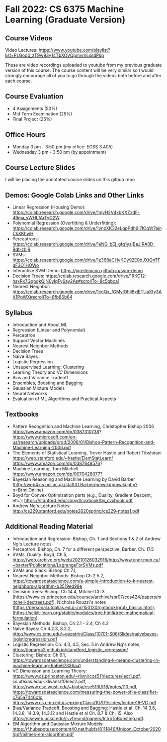 # Fall 2022: CS 6375 Machine Learning (Graduate Version)

## Course Videos
Video Lectures: https://www.youtube.com/playlist?list=PLGod0_zT9w93y14TbXOVQpmvrnLssdPkp

These are video recordings uploaded to youtube from my previous graduate version of this course. The course content will be very similar so I would strongly encourage all of you to go through the videos both before and after each course.

## Course Evaluation
- 4 Assignments (50%)
- Mid Term Examination (25%)
- Final Project (25%)

## Office Hours
- Monday 3 pm -  3:50 pm  (my office: ECSS 3.405) 
- Wednesday 3 pm - 3:50 pm (by appointment)

## Course Lecture Slides
I will be placing the annotated course slides on this github repo

## Demos: Google Colab Links and Other Links
- Linear Regression (Housing Demo): https://colab.research.google.com/drive/1myH2V4xbKXZzdF-49ma_vWHLfArTyO2W
- Polynomial Regression (Overfitting & Underfitting): https://colab.research.google.com/drive/1ynzXK32eLqpPdh6l7IOqW7ajnCkXKhwH
- Perceptrons: https://colab.research.google.com/drive/1eNG_bEj_gfq1yzjBaJlRA8D-Bdt-zhjR
- SVMs: https://colab.research.google.com/drive/1z368aCHvKDy92E0dJXtQnTFgF3O1HOWo
- Interactive SVM Demo: https://jgreitemann.github.io/svm-demo
- Decision Trees: https://colab.research.google.com/drive/1RKC12-hsxRx7GqogkQjN0ylqFy6ay2As#scrollTo=8c5bbca1
- Nearest Neighbor: https://colab.research.google.com/drive/1coQx_fGMyiOhli6xjETUaXfy3AX1PqWX#scrollTo=8fb86b64

## Syllabus
- Introduction and About ML
- Regression (Linear and Polynomial)
- Perceptron
- Support Vector Machines
- Nearest Neighbor Methods
- Decision Trees
- Naive Bayes
- Logistic Regression
- Unsupervised Learning: Clustering
- Learning Theory and VC Dimensions
- Bias and Variance Tradeoff
- Ensembles, Boosting and Bagging
- Gaussian Mixture Models
- Neural Networks
- Evaluation of ML Algorithms and Practical Aspects

## Textbooks
- Pattern Recognition and Machine Learning, Christopher Bishop 2006
https://www.amazon.com/dp/0387310738?
https://www.microsoft.com/en-us/research/uploads/prod/2006/01/Bishop-Pattern-Recognition-and-Machine-Learning-2006.pdf
- The Elements of Statistical Learning, Trevor Hastie and Robert Tibshirani
https://web.stanford.edu/~hastie/ElemStatLearn/
https://www.amazon.com/dp/0387848576?
- Machine Learning, Tom Mitchell
https://www.amazon.com/dp/0070428077?
- Bayesian Reasoning and Machine Learning by David Barber (http://web4.cs.ucl.ac.uk/staff/D.Barber/pmwiki/pmwiki.php?n=Brml.Online)
- Boyd for Convex Optimization parts (e.g., Duality, Gradient Descent, etc.): https://stanford.edu/~boyd/cvxbook/bv_cvxbook.pdf
- Andrew Ng's Lecture Notes: http://cs229.stanford.edu/notes2020spring/cs229-notes1.pdf

## Additional Reading Material
- Introduction and Regression: Bishop, Ch. 1 and Sections 1 & 2 of Andrew Ng's Lecture notes
- Perceptron: Bishop, Ch. 7 for a different perspective, Barber, Ch. 17.5
- SVMs, Duality: Boyd, Ch 5, https://web.archive.org/web/20210126032916/http://www.engr.mun.ca/~baxter/Publications/LagrangeForSVMs.pdf
- SVMs and Slack: Bishop Ch 7.1,
- Nearest Neighbor Methods: Bishop Ch 2.5.2, https://towardsdatascience.com/a-simple-introduction-to-k-nearest-neighbors-algorithm-b3519ed98e
- Decision trees: Bishop, Ch 14.4, Mitchel Ch 3 (https://www.cs.princeton.edu/courses/archive/spr07/cos424/papers/mitchell-dectrees.pdf), Nicholas Rouzzi's notes (https://personal.utdallas.edu/~nrr150130/gmbook/prob_basics.html), (https://scikit-learn.org/stable/modules/tree.html#tree-mathematical-formulation)
- Bayesian Methods: Bishop, Ch 2.1 - 2.4, Ch 4.2
- Naive Bayes: Ch 4.2.3, 8.2.2, http://www.cs.cmu.edu/~guestrin/Class/10701-S06/Slides/naivebayes-logisticregression.pdf
- Logistic Regression: Ch. 4.3, 4.5, Sec. 5 in Andrew Ng's notes, https://joparga3.github.io/standford_logistic_regression/
- Clustering: Bishop: Ch 9.1, https://towardsdatascience.com/understanding-k-means-clustering-in-machine-learning-6a6e67336aa1
- VC Dimension and Learning Theory: https://www.cs.princeton.edu/~rlivni/cos511/lectures/lect1.pdf, cs.utexas.edu/~klivans/f06lec2.pdf, https://www.cse.wustl.edu/~bjuba/cse513t/f16/notes/l10.pdf, https://towardsdatascience.com/measuring-the-power-of-a-classifier-c765a7446c1c, https://www.cs.cmu.edu/~epxing/Class/10701/slides/lecture16-VC.pdf
- Bias/Variance Tradeoff, Boosting and Bagging: Hastie et al: Ch. 14.3.6, 14.3.8, 14.3.9, 14.3.12 and Hastie et al Ch. 8.7 & Ch. 15. Also https://cseweb.ucsd.edu//~yfreund/papers/IntroToBoosting.pdf.
- EM Algorithm and Gaussian Mixture Models: https://f.hubspotusercontent40.net/hubfs/8111846/Unicon_October2020/pdf/bilmes-em-algorithm.pdf

